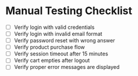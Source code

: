 # Manual Testing Checklist

- [ ] Verify login with valid credentials
- [ ] Verify login with invalid email format
- [ ] Verify password reset with wrong answer
- [ ] Verify product purchase flow
- [ ] Verify session timeout after 15 minutes
- [ ] Verify cart empties after logout
- [ ] Verify proper error messages are displayed
